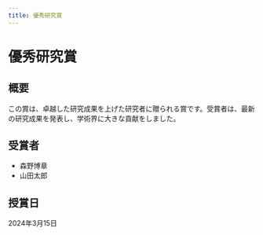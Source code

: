 ```yaml
---
title: 優秀研究賞
---
```


# 優秀研究賞

## 概要

この賞は、卓越した研究成果を上げた研究者に贈られる賞です。受賞者は、最新の研究成果を発表し、学術界に大きな貢献をしました。

## 受賞者

- 森野博章
- 山田太郎

## 授賞日

2024年3月15日
